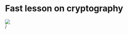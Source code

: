 # Fast lesson on cryptography

<img border="rounded" src="/encrypt-tree.png">
<div class="absolute right-5px bottom-5px">
<SlideCurrentNo /> / <SlidesTotal />
</div>